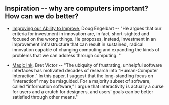 ## Inspiration -- why are computers important? How can we do better?

- [Improving our Ability to Improve](https://worrydream.com/refs/Engelbart_2003_-_Improving_Our_Ability_to_Improve.pdf), Doug Engelbart --
"He argues that our criteria for investment in
innovation are, in fact, short-sighted and focused on the wrong things. He
proposes, instead, investment in an improvement infrastructure that can
result in sustained, radical innovation capable of changing computing and
expanding the kinds of problems that we can address through computing. "

- [Magic Ink](https://worrydream.com/MagicInk/), Bret Victor -- "The ubiquity of frustrating, unhelpful software interfaces has motivated decades of research into “Human-Computer Interaction.” In this paper, I suggest that the long-standing focus on “interaction” may be misguided. For a majority subset of software, called “information software,” I argue that interactivity is actually a curse for users and a crutch for designers, and users’ goals can be better satisfied through other means."
